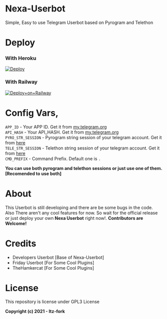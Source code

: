 # Nexa-Userbot
Simple, Easy to use Telegram Userbot based on Pyrogram and Telethon

# Deploy
### With Heroku
[![Deploy](https://www.herokucdn.com/deploy/button.svg)](https://heroku.com/deploy?template=https://github.com/Itz-fork/Nexa-Userbot)

### With Railway
[![Deploy+on+Railway](https://railway.app/button.svg)](https://railway.app/new/template?template=https://github.com/Itz-fork/Nexa-Userbot&envs=APP_ID,API_HASH,PYRO_STR_SESSION,CMD_PREFIX)

# Config Vars,

`APP_ID` - Your APP ID. Get it from [my.telegram.org](my.telegram.org) </br>
`API_HASH` - Your API_HASH. Get it from [my.telegram.org](my.telegram.org) </br>
`PYRO_STR_SESSION` - Pyrogram string session of your telegram account. Get it from [here](https://replit.com/@SpEcHiDe/GenerateStringSession) </br>
`TELE_STR_SESSION` - Telethon string session of your telegram account. Get it from [here](https://replit.com/@SpEcHiDe/GenerateStringSession) </br>
`CMD_PREFIX` - Command Prefix. Default one is `.`

**You can use both pyrogram and telethon sessions or just use one of them. [Recomended to use both]**

# About
This Userbot is still developing and there are be some bugs in the code. Also There aren't any cool features for now. So wait for the official release or just deploy your own **Nexa Userbot** right now!. **Contributors are Welcome!**

# Credits
- Developers Userbot [Base of Nexa-Userbot]
- Friday Userbot [For Some Cool Plugins]
- TheHamkercat [For Some Cool Plugins]

# License
This repository is license under GPL3 License

**Copyright (c) 2021 - Itz-fork**
